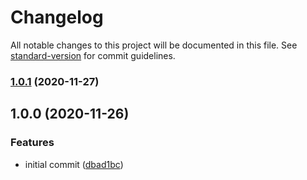 # Changelog

All notable changes to this project will be documented in this file. See [standard-version](https://github.com/conventional-changelog/standard-version) for commit guidelines.

### [1.0.1](https://github.com/marcospont/agnostic-draggable/compare/v1.0.0...v1.0.1) (2020-11-27)

## 1.0.0 (2020-11-26)


### Features

* initial commit ([dbad1bc](https://github.com/marcospont/agnostic-draggable/commit/dbad1bc4a52defe4be5f95fb4d93610c20402297))
